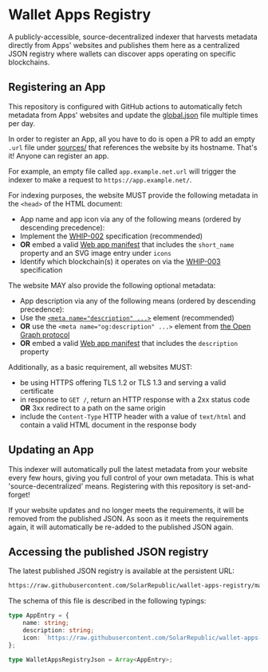# Wallet Apps Registry

A publicly-accessible, source-decentralized indexer that harvests metadata directly from Apps' websites and publishes them here as a centralized JSON registry where wallets can discover apps operating on specific blockchains.


## Registering an App

This repository is configured with GitHub actions to automatically fetch metadata from Apps' websites and update the [global.json](global.json) file multiple times per day.

In order to register an App, all you have to do is open a PR to add an empty `.url` file under [sources/](sources/) that references the website by its hostname. That's it! Anyone can register an app.

For example, an empty file called `app.example.net.url` will trigger the indexer to make a request to `https://app.example.net/`.

For indexing purposes, the website MUST provide the following metadata in the `<head>` of the HTML document:
 - App name and app icon via any of the following means (ordered by descending precedence):
  - Implement the [WHIP-002](https://github.com/SolarRepublic/WHIPs/blob/main/WHIPs/whip-002.md) specification (recommended)
  - **OR** embed a valid [Web app manifest](https://developer.mozilla.org/en-US/docs/Web/Manifest) that includes the `short_name` property and an SVG image entry under `icons`
 - Identify which blockchain(s) it operates on via the [WHIP-003](https://github.com/SolarRepublic/WHIPs/blob/main/WHIPs/whip-003.md) specification

The website MAY also provide the following optional metadata:
 - App description via any of the following means (ordered by descending precedence):
  - Use the [`<meta name="description" ...>`](https://developer.mozilla.org/en-US/docs/Web/HTML/Element/meta/name) element (recommended)
  - **OR** use the `<meta name="og:description" ...>` element from [the Open Graph protocol](https://ogp.me/)
  - **OR** embed a valid [Web app manifest](https://developer.mozilla.org/en-US/docs/Web/Manifest) that includes the `description` property

Additionally, as a basic requirement, all websites MUST:
 - be using HTTPS offering TLS 1.2 or TLS 1.3 and serving a valid certificate
 - in response to `GET /`, return an HTTP response with a 2xx status code **OR** 3xx redirect to a path on the same origin
 - include the `Content-Type` HTTP header with a value of `text/html` and contain a valid HTML document in the response body


## Updating an App

This indexer will automatically pull the latest metadata from your website every few hours, giving you full control of your own metadata. This is what 'source-decentralized' means. Registering with this repository is set-and-forget!

If your website updates and no longer meets the requirements, it will be removed from the published JSON. As soon as it meets the requirements again, it will automatically be re-added to the published JSON again.


## Accessing the published JSON registry

The latest published JSON registry is available at the persistent URL:
```txt
https://raw.githubusercontent.com/SolarRepublic/wallet-apps-registry/main/global.json
```

The schema of this file is described in the following typings:
```ts
type AppEntry = {
	name: string;
	description: string;
	icon: `https://raw.githubusercontent.com/SolarRepublic/wallet-apps-registry/main/cache/${string}.svg`;
};

type WalletAppsRegistryJson = Array<AppEntry>;
```


